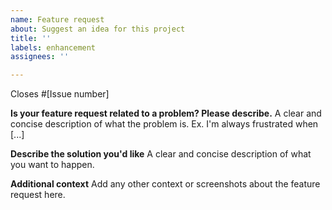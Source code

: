 ```yaml
---
name: Feature request
about: Suggest an idea for this project
title: ''
labels: enhancement
assignees: ''

---
```


Closes #[Issue number] <!-- This should be the link -->

**Is your feature request related to a problem? Please describe.**
A clear and concise description of what the problem is. Ex. I'm always frustrated when [...]

**Describe the solution you'd like**
A clear and concise description of what you want to happen.

**Additional context**
Add any other context or screenshots about the feature request here.
